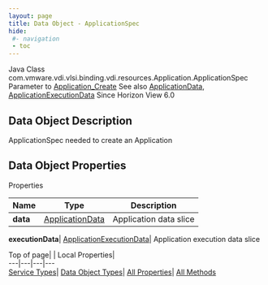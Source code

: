 ```yaml
---
layout: page
title: Data Object - ApplicationSpec
hide:
 #- navigation
 - toc
---
```






Java Class
    com.vmware.vdi.vlsi.binding.vdi.resources.Application.ApplicationSpec
Parameter to
     [Application_Create](vdi.resources.Application.md#create)
See also
     [ApplicationData](vdi.resources.Application.ApplicationData.md), [ApplicationExecutionData](vdi.resources.Application.ApplicationExecutionData.md)
Since 
    Horizon View 6.0

## Data Object Description 

ApplicationSpec needed to create an Application 

## Data Object Properties

Properties

Name |  Type |  Description   
---|---|---  
**data**| [ApplicationData](vdi.resources.Application.ApplicationData.md)|  Application data slice   
  
**executionData**| [ApplicationExecutionData](vdi.resources.Application.ApplicationExecutionData.md)|  Application execution data slice   
  
  
  
Top of page| | Local Properties|   
---|---|---|---  
[Service Types](index-mo_types.md)| [Data Object Types](index-do_types.md)| [All Properties](index-properties.md)| [All Methods](index-methods.md)  
  
  

